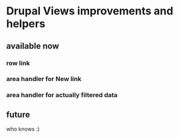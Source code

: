 # Drupal Views improvements and helpers

## available now

### row link 

### area handler for New link

### area handler for actually filtered data

## future

who knows :)

